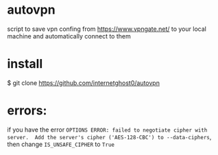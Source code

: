 # autovpn
script to save vpn confing from https://www.vpngate.net/ to your local machine and automatically connect to them 

# install
$ git clone https://github.com/internetghost0/autovpn


# errors: 
if you have the error `OPTIONS ERROR: failed to negotiate cipher with server.  Add the server's cipher ('AES-128-CBC') to --data-ciphers`, then change `IS_UNSAFE_CIPHER` to `True`
